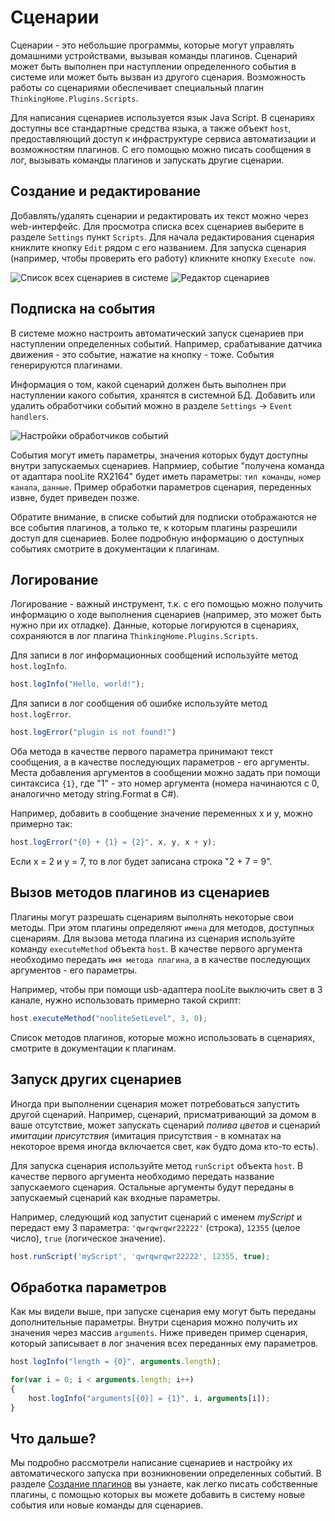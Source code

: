 ﻿# Сценарии

Сценарии - это небольшие программы, которые могут управлять домашними устройствами, вызывая команды плагинов. Сценарий может быть выполнен при наступлении определенного события в системе или может быть вызван из другого сценария. Возможность работы со сценариями обеспечивает специальный плагин `ThinkingHome.Plugins.Scripts`.

Для написания сценариев используется язык Java Script. В сценариях доступны все стандартные средства языка, а также объект `host`, предоставляющий доступ к инфраструктуре сервиса автоматизации и возможностям плагинов. С его помощью можно писать сообщения в лог, вызывать команды плагинов и запускать другие сценарии.

## Создание и редактирование

Добавлять/удалять сценарии и редактировать их текст можно через web-интерфейс. Для просмотра списка всех сценариев выберите в разделе `Settings` пункт `Scripts`. Для начала редактирования сценария книклите кнопку `Edit` рядом с его названием. Для запуска сценария (например, чтобы проверить его работу) кликните кнопку `Execute now`.

![Список всех сценариев в системе](images/script-list.png)
![Редактор сценариев](images/script-editor.png)

## Подписка на события

В системе можно настроить автоматический запуск сценариев при наступлении определенных событий. Например, срабатывание датчика движения - это событие, нажатие на кнопку - тоже. События генерируются плагинами.

Информация о том, какой сценарий должен быть выполнен при наступлении какого события, хранятся в системной БД. Добавить или удалить обработчики событий можно в разделе `Settings` &rarr; `Event handlers`.

![Настройки обработчиков событий](images/script-event-handlers.png)

События могут иметь параметры, значения которых будут доступны внутри запускаемых сценариев. Напрмиер, событие "получена команда от адаптара nooLite RX2164" будет иметь параметры: `тип команды`, `номер канала`, `данные`. Пример обработки параметров сценария, переденных извне, будет приведен позже.
	
Обратите внимание, в списке событий для подписки отображаются не все события плагинов, а только те, к которым плагины разрешили доступ для сценариев. Более подробную информацию о доступных событиях смотрите в документации к плагинам. 

## Логирование

Логирование - важный инструмент, т.к. с его помощью можно получить информацию о ходе выполнения сценариев (например, это может быть нужно при их отладке). Данные, которые логируются в сценариях, сохраняются в лог плагина `ThinkingHome.Plugins.Scripts`.

Для записи в лог информационных сообщений используйте метод `host.logInfo`. 

```js
host.logInfo("Hello, world!");
```

Для записи в лог сообщения об ошибке используйте метод `host.logError`.

```js
host.logError("plugin is not found!")
```

Оба метода в качестве первого параметра принимают текст сообщения, а в качестве последующих параметров - его аргументы. Места добавления аргументов в сообщении можно задать при помощи синтаксиса `{1}`, где "1" - это номер аргумента (номера начинаются с 0, аналогично методу string.Format в C#).

Например, добавить в сообщение значение переменных x и y, можно примерно так:	

```js
host.logError("{0} + {1} = {2}", x, y, x + y);
``` 

Если x = 2 и y = 7, то в лог будет записана строка "2 + 7 = 9".

## Вызов методов плагинов из сценариев

Плагины могут разрешать сценариям выполнять некоторые свои методы. При этом плагины определяют `имена` для методов, доступных сценариям. Для вызова метода плагина из сценария используйте команду `executeMethod` объекта `host`. В качестве первого аргумента необходимо передать `имя метода плагина`, а в качестве последующих аргументов - его параметры.

Например, чтобы при помощи usb-адаптера nooLite выключить свет в 3 канале, нужно использовать примерно такой скрипт:

```js
host.executeMethod("nooliteSetLevel", 3, 0);
```

Список методов плагинов, которые можно использовать в сценариях, смотрите в документации к плагинам.

## Запуск других сценариев

Иногда при выполнении сценария может потребоваться запустить другой сценарий. Например, сценарий, присматривающий за домом в ваше отсутствие, может запускать сценарий *полива цветов* и сценарий *имитации присутствия* (имитация присутствия - в комнатах на некоторое время иногда включается свет, как будто дома кто-то есть).

Для запуска сценария используйте метод `runScript` объекта `host`. В качестве первого аргумента необходимо передать название запускаемого сценария. Остальные аргументы будут переданы в запускаемый сценарий как входные параметры.

Например, следующий код запустит сценарий с именем *myScript* и передаст ему 3 параметра: `'qwrqwrqwr22222'` (строка), `12355` (целое число), `true` (логическое значение).

```js
host.runScript('myScript', 'qwrqwrqwr22222', 12355, true);
```

## Обработка параметров

Как мы видели выше, при запуске сценария ему могут быть переданы дополнительные параметры. Внутри сценария можно получить их значения через массив `arguments`. Ниже приведен пример сценария, который записывает в лог значения всех переданных ему параметров.

```js
host.logInfo("length = {0}", arguments.length);

for(var i = 0; i < arguments.length; i++)
{
    host.logInfo("arguments[{0}] = {1}", i, arguments[i]);
}
```

## Что дальше?

Мы подробно рассмотрели написание сценариев и настройку их автоматического запуска при возникновении определенных событий. В разделе [Создание плагинов](PLUGINS.md) вы узнаете, как легко писать собственные плагины, с помощью которых вы можете добавить в систему новые события или новые команды для сценариев.
